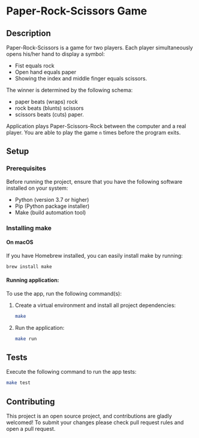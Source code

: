 # Paper-Rock-Scissors Game

## Description

Paper-Rock-Scissors is a game for two players. Each player simultaneously opens his/her hand to
display a symbol:

- Fist equals rock
- Open hand equals paper
- Showing the index and middle finger equals scissors.

The winner is determined by the following schema:

- paper beats (wraps) rock
- rock beats (blunts) scissors
- scissors beats (cuts) paper.

Application plays Paper-Scissors-Rock between the computer and a real player.
You are able to play the game ```n``` times before the program exits.

## Setup

### Prerequisites

Before running the project, ensure that you have the following software installed on your system:

- Python (version 3.7 or higher)
- Pip (Python package installer)
- Make (build automation tool)

### Installing make

#### On macOS

If you have Homebrew installed, you can easily install make by running:

```bash
brew install make
````

#### Running application:

To use the app, run the following command(s):

1. Create a virtual environment and install all project dependencies:
    ```bash
    make
    ```

2. Run the application:
   ```bash
   make run
   ```

## Tests

Execute the following command to run the app tests:
   ```bash
   make test
   ```

## Contributing

This project is an open source project, and contributions are gladly welcomed!
To submit your changes please check pull request rules and open a pull request.
